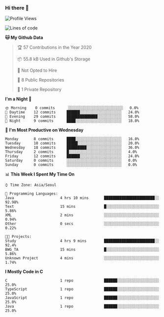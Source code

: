 

### Hi there 👋

<!--
**anf36/anf36** is a ✨ _special_ ✨ repository because its `README.md` (this file) appears on your GitHub profile.

Here are some ideas to get you started:

- 🔭 I’m currently working on ...
- 🌱 I’m currently learning ...
- 👯 I’m looking to collaborate on ...
- 🤔 I’m looking for help with ...
- 💬 Ask me about ...
- 📫 How to reach me: ...
- 😄 Pronouns: ...
- ⚡ Fun fact: ...
-->
<!--START_SECTION:waka-->
![Profile Views](http://img.shields.io/badge/Profile%20Views-9-blue)

![Lines of code](https://img.shields.io/badge/From%20Hello%20World%20I%27ve%20Written-933609%20lines%20of%20code-blue)

**🐱 My Github Data** 

> 🏆 57 Contributions in the Year 2020
 > 
> 📦 55.8 kB Used in Github's Storage 
 > 
> 🚫 Not Opted to Hire
 > 
> 📜 8 Public Repositories 
 > 
> 🔑 1 Private Repository 
 > 
**I'm a Night 🦉** 

```text
🌞 Morning    0 commits      ░░░░░░░░░░░░░░░░░░░░░░░░░   0.0% 
🌆 Daytime    12 commits     ██████░░░░░░░░░░░░░░░░░░░   24.0% 
🌃 Evening    29 commits     ██████████████░░░░░░░░░░░   58.0% 
🌙 Night      9 commits      ████░░░░░░░░░░░░░░░░░░░░░   18.0%

```
📅 **I'm Most Productive on Wednesday** 

```text
Monday       8 commits      ████░░░░░░░░░░░░░░░░░░░░░   16.0% 
Tuesday      10 commits     █████░░░░░░░░░░░░░░░░░░░░   20.0% 
Wednesday    18 commits     █████████░░░░░░░░░░░░░░░░   36.0% 
Thursday     2 commits      █░░░░░░░░░░░░░░░░░░░░░░░░   4.0% 
Friday       12 commits     ██████░░░░░░░░░░░░░░░░░░░   24.0% 
Saturday     0 commits      ░░░░░░░░░░░░░░░░░░░░░░░░░   0.0% 
Sunday       0 commits      ░░░░░░░░░░░░░░░░░░░░░░░░░   0.0%

```


📊 **This Week I Spent My Time On** 

```text
⌚︎ Time Zone: Asia/Seoul

💬 Programming Languages: 
Java                     4 hrs 10 mins       ███████████████████████░░   92.98% 
Text                     15 mins             █░░░░░░░░░░░░░░░░░░░░░░░░   5.86% 
XML                      2 mins              ░░░░░░░░░░░░░░░░░░░░░░░░░   0.94% 
Other                    0 secs              ░░░░░░░░░░░░░░░░░░░░░░░░░   0.22%

🐱‍💻 Projects: 
Study                    4 hrs 9 mins        ███████████████████████░░   92.4% 
BWG_TA                   15 mins             █░░░░░░░░░░░░░░░░░░░░░░░░   5.86% 
Unknown Project          4 mins              ░░░░░░░░░░░░░░░░░░░░░░░░░   1.74%

```

**I Mostly Code in C** 

```text
C                        1 repo              ██████░░░░░░░░░░░░░░░░░░░   25.0% 
TypeScript               1 repo              ██████░░░░░░░░░░░░░░░░░░░   25.0% 
JavaScript               1 repo              ██████░░░░░░░░░░░░░░░░░░░   25.0% 
Java                     1 repo              ██████░░░░░░░░░░░░░░░░░░░   25.0%

```



<!--END_SECTION:waka-->
